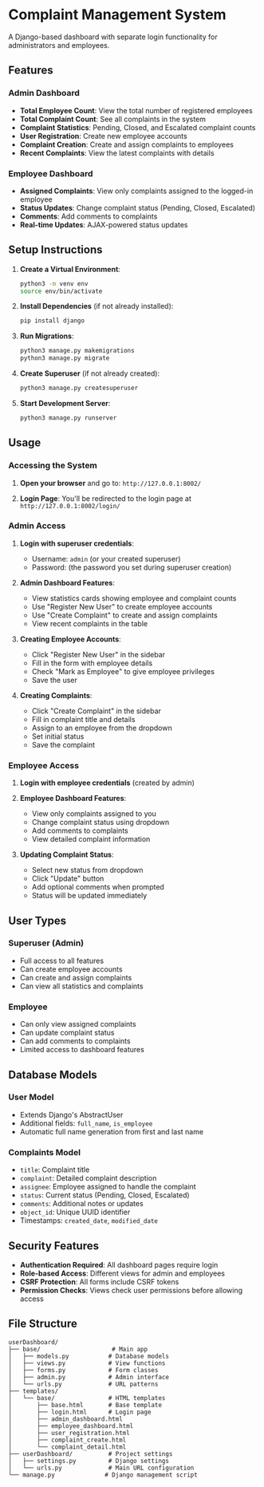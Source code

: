 # Complaint Management System

A Django-based dashboard with separate login functionality for administrators and employees.

## Features

### Admin Dashboard
- **Total Employee Count**: View the total number of registered employees
- **Total Complaint Count**: See all complaints in the system
- **Complaint Statistics**: Pending, Closed, and Escalated complaint counts
- **User Registration**: Create new employee accounts
- **Complaint Creation**: Create and assign complaints to employees
- **Recent Complaints**: View the latest complaints with details

### Employee Dashboard
- **Assigned Complaints**: View only complaints assigned to the logged-in employee
- **Status Updates**: Change complaint status (Pending, Closed, Escalated)
- **Comments**: Add comments to complaints
- **Real-time Updates**: AJAX-powered status updates

## Setup Instructions

1. **Create a Virtual Environment**:
    ```bash
    python3 -m venv env
    source env/bin/activate  
    ```

2. **Install Dependencies** (if not already installed):
   ```bash
   pip install django
   ```

3. **Run Migrations**:
   ```bash
   python3 manage.py makemigrations
   python3 manage.py migrate
   ```

4. **Create Superuser** (if not already created):
   ```bash
   python3 manage.py createsuperuser
   ```

5. **Start Development Server**:
   ```bash
   python3 manage.py runserver
   ```

## Usage

### Accessing the System

1. **Open your browser** and go to: `http://127.0.0.1:8002/`

2. **Login Page**: You'll be redirected to the login page at `http://127.0.0.1:8002/login/`

### Admin Access

1. **Login with superuser credentials**:
   - Username: `admin` (or your created superuser)
   - Password: (the password you set during superuser creation)

2. **Admin Dashboard Features**:
   - View statistics cards showing employee and complaint counts
   - Use "Register New User" to create employee accounts
   - Use "Create Complaint" to create and assign complaints
   - View recent complaints in the table

3. **Creating Employee Accounts**:
   - Click "Register New User" in the sidebar
   - Fill in the form with employee details
   - Check "Mark as Employee" to give employee privileges
   - Save the user

4. **Creating Complaints**:
   - Click "Create Complaint" in the sidebar
   - Fill in complaint title and details
   - Assign to an employee from the dropdown
   - Set initial status
   - Save the complaint

### Employee Access

1. **Login with employee credentials** (created by admin)

2. **Employee Dashboard Features**:
   - View only complaints assigned to you
   - Change complaint status using dropdown
   - Add comments to complaints
   - View detailed complaint information

3. **Updating Complaint Status**:
   - Select new status from dropdown
   - Click "Update" button
   - Add optional comments when prompted
   - Status will be updated immediately

## User Types

### Superuser (Admin)
- Full access to all features
- Can create employee accounts
- Can create and assign complaints
- Can view all statistics and complaints

### Employee
- Can only view assigned complaints
- Can update complaint status
- Can add comments to complaints
- Limited access to dashboard features

## Database Models

### User Model
- Extends Django's AbstractUser
- Additional fields: `full_name`, `is_employee`
- Automatic full name generation from first and last name

### Complaints Model
- `title`: Complaint title
- `complaint`: Detailed complaint description
- `assignee`: Employee assigned to handle the complaint
- `status`: Current status (Pending, Closed, Escalated)
- `comments`: Additional notes or updates
- `object_id`: Unique UUID identifier
- Timestamps: `created_date`, `modified_date`

## Security Features

- **Authentication Required**: All dashboard pages require login
- **Role-based Access**: Different views for admin and employees
- **CSRF Protection**: All forms include CSRF tokens
- **Permission Checks**: Views check user permissions before allowing access

## File Structure

```
userDashboard/
├── base/                    # Main app
│   ├── models.py           # Database models
│   ├── views.py            # View functions
│   ├── forms.py            # Form classes
│   ├── admin.py            # Admin interface
│   └── urls.py             # URL patterns
├── templates/
│   └── base/               # HTML templates
│       ├── base.html       # Base template
│       ├── login.html      # Login page
│       ├── admin_dashboard.html
│       ├── employee_dashboard.html
│       ├── user_registration.html
│       ├── complaint_create.html
│       └── complaint_detail.html
├── userDashboard/          # Project settings
│   ├── settings.py         # Django settings
│   └── urls.py             # Main URL configuration
└── manage.py              # Django management script
```